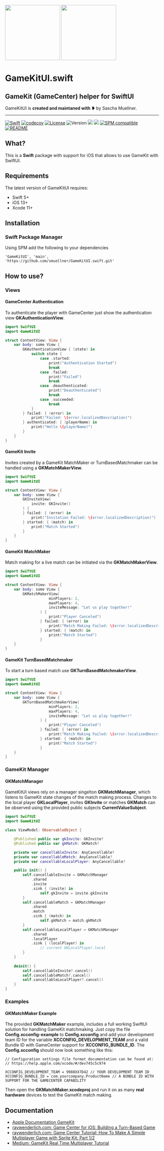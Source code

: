 
<p align="left"><img src="./MetaData/GameKitUILogo-Rounded.png" height="180"/>&nbsp;<img src="./MetaData/GameKitUILogoDark-Rounded.png" height="180"/></p>

# GameKitUI.swift

## GameKit (GameCenter) helper for SwiftUI

GameKitUI is **created and maintaned with ❥** by Sascha Muellner.

---
[![Swift](https://github.com/SwiftPackageRepository/GameKitUI.swift/workflows/Swift/badge.svg)](https://github.com/SwiftPackageRepository/GameKitUI.swift/actions?query=workflow%3ASwift)
[![codecov](https://codecov.io/gh/SwiftPackageRepository/GameKitUI.swift/branch/main/graph/badge.svg)](https://codecov.io/gh/SwiftPackageRepository/GameKitUI.swift)
[![License](https://img.shields.io/github/license/SwiftPackageRepository/GameKitUI.swift)](https://github.com/SwiftPackageRepository/GameKitUI.swift/blob/main/LICENSE)
![Version](https://img.shields.io/github/v/tag/SwiftPackageRepository/GameKitUI.swift)
[![](https://img.shields.io/endpoint?url=https%3A%2F%2Fswiftpackageindex.com%2Fapi%2Fpackages%2FSwiftPackageRepository%2FGameKitUI.swift%2Fbadge%3Ftype%3Dplatforms)](https://swiftpackageindex.com/SwiftPackageRepository/GameKitUI.swift)
[![](https://img.shields.io/endpoint?url=https%3A%2F%2Fswiftpackageindex.com%2Fapi%2Fpackages%2FSwiftPackageRepository%2FGameKitUI.swift%2Fbadge%3Ftype%3Dswift-versions)](https://swiftpackageindex.com/SwiftPackageRepository/GameKitUI.swift)
[![SPM compatible](https://img.shields.io/badge/SPM-compatible-orange.svg?style=flat)](https://github.com/apple/swift-package-manager)
[![README](https://img.shields.io/badge/-README-lightgrey)](https://SwiftPackageRepository.github.io/GameKitUI.swift)


## What?
This is a **Swift** package with support for iOS that allows to use GameKit with SwiftUI. 

## Requirements

The latest version of GameKitUI requires:

- Swift 5+
- iOS 13+
- Xcode 11+

## Installation

### Swift Package Manager
Using SPM add the following to your dependencies

``` 'GameKitUI', 'main', 'https://github.com/smuellner/GameKitUI.swift.git' ```

## How to use?


### Views

#### GameCenter Authentication

To authenticate the player with GameCenter just show the authentication view **GKAuthenticationView**. 

```swift
import SwiftUI
import GameKitUI

struct ContentView: View {
	var body: some View {
		GKAuthenticationView { (state) in
			switch state {
			    case .started:
			    	print("Authentication Started")
			    	break
			    case .failed:
			    	print("Failed")
			    	break
			    case .deauthenticated:
					print("Deauthenticated")
			      	break
			    case .succeeded:
			    	break
			}
		} failed: { (error) in
			print("Failed: \(error.localizedDescription)")
		} authenticated: { (playerName) in
			print("Hello \(playerName)")
		}
	}
}
```

#### GameKit Invite

Invites created by a  GameKit MatchMaker or TurnBasedMatchmaker can be handled using a  **GKMatchMakerView**. 

```swift
import SwiftUI
import GameKitUI

struct ContentView: View {
    var body: some View {
        GKInviteView(
            invite: GKInvite()
        ) {
        } failed: { (error) in
            print("Invitation Failed: \(error.localizedDescription)")
        } started: { (match) in
            print("Match Started")
        }
    }
}
```

#### GameKit MatchMaker

Match making for a live match can be initiated via the **GKMatchMakerView**. 

```swift
import SwiftUI
import GameKitUI

struct ContentView: View {
	var body: some View {
		GKMatchMakerView(
                    minPlayers: 2,
                    maxPlayers: 4,
                    inviteMessage: "Let us play together!"
                ) {
                    print("Player Canceled")
                } failed: { (error) in
                    print("Match Making Failed: \(error.localizedDescription)")
                } started: { (match) in
                    print("Match Started")
                }
	}
}
```

#### GameKit TurnBasedMatchmaker

To start a turn based match use **GKTurnBasedMatchmakerView**. 

```swift
import SwiftUI
import GameKitUI

struct ContentView: View {
	var body: some View {
		GKTurnBasedMatchmakerView(
                    minPlayers: 2,
                    maxPlayers: 4,
                    inviteMessage: "Let us play together!"
                ) {
                    print("Player Canceled")
                } failed: { (error) in
                    print("Match Making Failed: \(error.localizedDescription)")
                } started: { (match) in
                    print("Match Started")
                }
	}
}
```

### GameKit Manager

#### GKMatchManager

GameKitUI views rely on a manager singelton **GKMatchManager**, which listens to GameKit state changes of the match making process.
Changes to the local player **GKLocalPlayer**, invites **GKInvite** or matches **GKMatch** can be observed using the provided public subjects **CurrentValueSubject**.

```swift
import SwiftUI
import GameKitUI

class ViewModel: ObservableObject {

    @Published public var gkInvite: GKInvite?
    @Published public var gkMatch: GKMatch?

    private var cancellableInvite: AnyCancellable?
    private var cancellableMatch: AnyCancellable?
    private var cancellableLocalPlayer: AnyCancellable?

    public init() {
        self.cancellableInvite = GKMatchManager
            .shared
            .invite
            .sink { (invite) in
                self.gkInvite = invite.gkInvite
        }
        self.cancellableMatch = GKMatchManager
            .shared
            .match
            .sink { (match) in
                self.gkMatch = match.gkMatch
        }
        self.cancellableLocalPlayer = GKMatchManager
            .shared
            .localPlayer
            .sink { (localPlayer) in
                // current GKLocalPlayer.local
        }
    }
    
    deinit() {
        self.cancellableInvite?.cancel()
        self.cancellableMatch?.cancel()
        self.cancellableLocalPlayer?.cancel()
    }
}
```

### Examples

#### GKMatchMaker Example

The provided **GKMatchMaker** example, includes a full working SwiftUI solution for handling GameKit matchmaking.
Just copy the file **Config.xcconfig-example** to **Config.xcconfig** and add your development team ID for the variable **XCCONFIG_DEVELOPMENT_TEAM** and a valid Bundle ID with GameCenter support for **XCCONFIG_BUNDLE_ID**.
The **Config.xcconfig** should now look something like this:

```config
// Configuration settings file format documentation can be found at:
// https://help.apple.com/xcode/#/dev745c5c974

XCCONFIG_DEVELOPMENT_TEAM = 9988XX7D42 // YOUR DEVELOPMENT TEAM ID
XCCONFIG_BUNDLE_ID = com.yourcompany.ProductName // A BUNDLE ID WITH SUPPORT FOR THE GAMECENTER CAPABILITY
```


Then open the **GKMatchMaker.xcodeproj**  and run it on as many **real hardware** devices to test the GameKit match making.


## Documentation
+ [Apple Documentation GameKit](https://developer.apple.com/documentation/gamekit/)
+ [raywenderlich.com: Game Center for iOS: Building a Turn-Based Game](https://www.raywenderlich.com/7544-game-center-for-ios-building-a-turn-based-game)
+ [raywenderlich.com: Game Center Tutorial: How To Make A Simple Multiplayer Game with Sprite Kit: Part 1/2](https://www.raywenderlich.com/3074-game-center-tutorial-for-ios-how-to-make-a-simple-multiplayer-game-part-1-2)
+ [Medium: GameKit Real Time Multiplayer Tutorial](https://link.medium.com/Mwg3mSi4Ebb)


